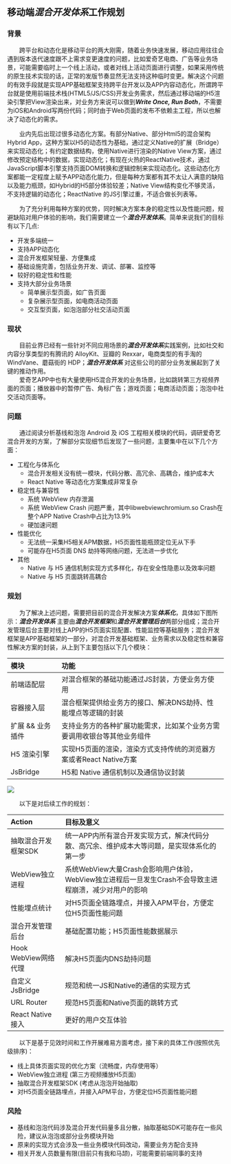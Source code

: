 ## 移动端***混合开发体系***工作规划
### 背景
&emsp;&emsp;跨平台和动态化是移动平台的两大刚需，随着业务快速发展，移动应用往往会遇到版本迭代速度跟不上需求变更速度的问题，比如爱奇艺电商、广告等业务场景，可能需要临时上一个线上活动，或者对线上活动页面进行调整，如果采用传统的原生技术实现的话，正常的发版节奏显然无法支持这种临时变更。解决这个问题的有效手段就是实现APP基础框架支持跨平台开发以及APP内容动态化，所谓跨平台就是使用前端技术栈(HTML5/JS/CSS)开发业务需求，然后通过移动端的H5渲染引擎把View渲染出来，对业务方来说可以做到***Write Once, Run Both***，不需要为iOS和Android写两份代码；同时由于Web页面的发布不依赖主工程，所以也解决了动态化的需求。

&emsp;&emsp;业内先后出现过很多动态化方案。有部分Native、部分Html5的混合架构Hybrid App，这种方案以H5的动态性为基础，通过定义Native的扩展（Bridge）来实现动态化；有约定数据结构，使用Native进行渲染的Native View方案，通过修改预定结构中的数据，实现动态化；有现在火热的ReactNative技术，通过JavaScript脚本引擎支持页面DOM转换和逻辑控制来实现动态化。这些动态化方案都能一定程度上赋予APP动态化能力，但是每种方案都有其不太让人满意的缺陷以及能力瓶颈，如Hybrid的H5部分体验较差；Native View结构变化不够灵活，不支持逻辑的动态化；ReactNative 的JS引擎过重，不适合做长列表等。

&emsp;&emsp;为了充分利用每种方案的优势，同时解决方案本身的稳定性以及性能问题，规避缺陷对用户体验的影响，我们需要建立一个***混合开发体系***。简单来说我们的目标有以下几点:
- 开发多端统一
- 支持APP动态化
- 混合开发框架轻量、方便集成
- 基础设施完善，包括业务开发、调试、部署、监控等
- 较好的稳定性和性能
- 支持大部分业务场景
	- 简单展示型页面，如广告页面
	- 复杂展示型页面，如电商活动页面
	- 交互型页面，如泡泡部分社交活动页面

### 现状
&emsp;&emsp;目前业界已经有一些针对不同应用场景的***混合开发体系***实践案例，比如社交和内容分享类型的有腾讯的 AlloyKit、豆瓣的 Rexxar，电商类型的有手淘的 WindVane、蘑菇街的 HDP；***混合开发体系*** 对这些公司的部分业务发展起到了关键的推动作用。
<br>&emsp;&emsp;爱奇艺APP中也有大量使用H5混合开发的业务场景，比如跳转第三方视频界面的页面；播放器中的暂停广告、角标广告；游戏页面；电商活动页面；泡泡中社交活动页面等。

### 问题
&emsp;&emsp;通过阅读分析基线和泡泡 Android 及 iOS 工程相关模块的代码，调研爱奇艺混合开发的方案，了解部分实现细节后发现了一些问题，主要集中在以下几个方面：
- 工程化与体系化
	- 混合开发相关没有统一模块，代码分散、高冗余、高耦合，维护成本大
	- React Native 等动态化方案集成非常复杂
- 稳定性与兼容性
	- 系统 WebView 内存泄漏
	- 系统 WebView Crash 问题严重，其中libwebviewchromium.so Crash在整个APP Native Crash中占比为13.9%
	- 硬加速问题
- 性能优化
	- 无法统一采集H5相关APM数据，H5页面性能瓶颈定位无从下手
	- 可能存在H5页面 DNS 劫持等网络问题，无法进一步优化
- 其他
	- Native 与 H5 通信机制实现方式多样化，存在安全性隐患以及效率问题
	- Native 与 H5 页面跳转高耦合

### 规划
&emsp;&emsp;为了解决上述问题，需要把目前的混合开发解决方案***体系化***，具体如下图所示：***混合开发体系*** 主要由***混合开发框架***和***混合开发管理后台***两部分组成；混合开发管理后台主要对线上APP的H5页面实现配置、性能监控等基础服务；混合开发框架是APP基础框架的一部分，对混合开发基础框架、业务需求以及稳定性和兼容性解决方案的封装，从上到下主要包括以下几个模块：

|模块|功能
|:---|:---
|前端适配层|对混合框架的基础功能通过JS封装，方便业务方使用
|容器接入层|混合框架提供给业务方的接口、解决DNS劫持、性能埋点等逻辑的封装
|扩展 && 业务插件|支持业务方的各种扩展功能需求，比如某个业务方需要调用收银台等其他业务组件
|H5 渲染引擎|实现H5页面的渲染，渲染方式支持传统的浏览器方案或者React Native方案
|JsBridge|H5和 Native 通信机制以及通信协议封装


![](https://raw.githubusercontent.com/ustcqidi/Image/master/hybrid_arch.jpg)

&emsp;&emsp;以下是对后续工作的规划：

|Action| 目标及意义 |
| :---- | :--- |
| 抽取混合开发框架SDK |统一APP内所有混合开发实现方式，解决代码分散、高冗余、维护成本大等问题，是实现体系化的第一步
| WebView独立进程 |系统WebView大量Crash会影响用户体验，WebView独立进程后一旦发生Crash不会导致主进程崩溃，减少对用户的影响
| 性能埋点统计 | 对H5页面全链路埋点，并接入APM平台，方便定位H5页面性能问题
| 混合开发管理后台 | 基础配置功能；H5页面性能数据展示
| Hook WebView网络代理 | 解决H5页面内DNS劫持问题
| 自定义JsBridge | 规范和统一JS和Native的通信的实现方式
| URL Router|规范H5页面和Native页面的跳转方式
| React Native接入|更好的用户交互体验

&emsp;&emsp;以下是基于见效时间和工作开展难易方面考虑，接下来的具体工作(按照优先级排序)：

- 线上具体页面实现的优化方案（流畅度，内存使用等）
- WebView独立进程 (第三方视频播放H5页面)
- 抽取混合开发框架SDK (考虑从泡泡开始抽取)
- 对H5页面全链路埋点，并接入APM平台，方便定位H5页面性能问题

### 风险
- 基线和泡泡代码涉及混合开发代码量多且分散，抽取基础SDK可能存在一些风险，建议从泡泡或部分业务模块开始
- 原来的实现方式会涉及一些业务模块代码改动，需要业务方配合支持
- 相关开发人员数量有限(目前只有我和马颉)，可能需要前端同事的支持
